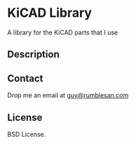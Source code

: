 # KiCAD Library

A library for the KiCAD parts that I use


## Description




## Contact

Drop me an email at guy@rumblesan.com


## License

BSD License.

